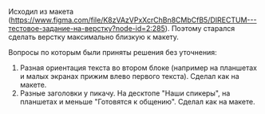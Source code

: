 Исходил из макета (https://www.figma.com/file/K8zVAzVPxXcrChBn8CMbCfB5/DIRECTUM---тестовое-задание-на-верстку?node-id=2:285). Поэтому старался сделать верстку максимально близкую к макету.

Вопросы по которым были приняты решения без уточнения:
1) Разная ориентация текста во втором блоке (например на планшетах и малых экранах прижим влево первого текста). Сделал как на макете.
2) Разные заголовки у пикачу. На десктопе "Наши спикеры", на планшетах и меньше "Готовятся к общению". Сделал как на макете.


